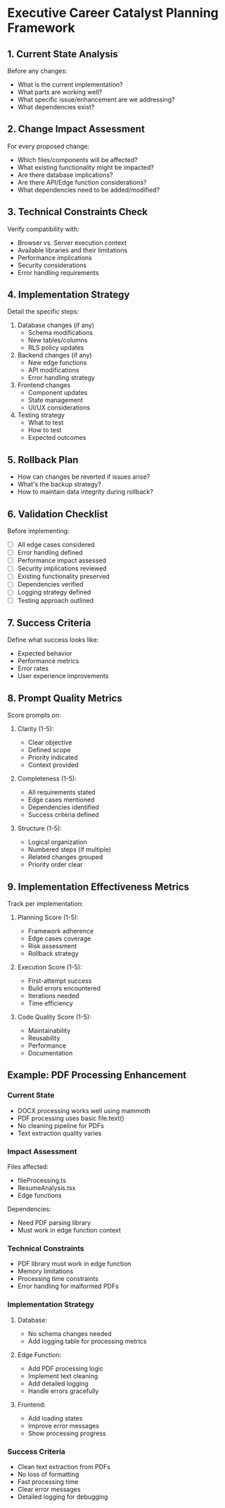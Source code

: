 # Executive Career Catalyst Planning Framework

## 1. Current State Analysis
Before any changes:
- What is the current implementation?
- What parts are working well?
- What specific issue/enhancement are we addressing?
- What dependencies exist?

## 2. Change Impact Assessment
For every proposed change:
- Which files/components will be affected?
- What existing functionality might be impacted?
- Are there database implications?
- Are there API/Edge function considerations?
- What dependencies need to be added/modified?

## 3. Technical Constraints Check
Verify compatibility with:
- Browser vs. Server execution context
- Available libraries and their limitations
- Performance implications
- Security considerations
- Error handling requirements

## 4. Implementation Strategy
Detail the specific steps:
1. Database changes (if any)
   - Schema modifications
   - New tables/columns
   - RLS policy updates
2. Backend changes (if any)
   - New edge functions
   - API modifications
   - Error handling strategy
3. Frontend changes
   - Component updates
   - State management
   - UI/UX considerations
4. Testing strategy
   - What to test
   - How to test
   - Expected outcomes

## 5. Rollback Plan
- How can changes be reverted if issues arise?
- What's the backup strategy?
- How to maintain data integrity during rollback?

## 6. Validation Checklist
Before implementing:
- [ ] All edge cases considered
- [ ] Error handling defined
- [ ] Performance impact assessed
- [ ] Security implications reviewed
- [ ] Existing functionality preserved
- [ ] Dependencies verified
- [ ] Logging strategy defined
- [ ] Testing approach outlined

## 7. Success Criteria
Define what success looks like:
- Expected behavior
- Performance metrics
- Error rates
- User experience improvements

## 8. Prompt Quality Metrics
Score prompts on:
1. Clarity (1-5):
   - Clear objective
   - Defined scope
   - Priority indicated
   - Context provided

2. Completeness (1-5):
   - All requirements stated
   - Edge cases mentioned
   - Dependencies identified
   - Success criteria defined

3. Structure (1-5):
   - Logical organization
   - Numbered steps (if multiple)
   - Related changes grouped
   - Priority order clear

## 9. Implementation Effectiveness Metrics
Track per implementation:
1. Planning Score (1-5):
   - Framework adherence
   - Edge cases coverage
   - Risk assessment
   - Rollback strategy

2. Execution Score (1-5):
   - First-attempt success
   - Build errors encountered
   - Iterations needed
   - Time efficiency

3. Code Quality Score (1-5):
   - Maintainability
   - Reusability
   - Performance
   - Documentation

## Example: PDF Processing Enhancement

### Current State
- DOCX processing works well using mammoth
- PDF processing uses basic file.text()
- No cleaning pipeline for PDFs
- Text extraction quality varies

### Impact Assessment
Files affected:
- fileProcessing.ts
- ResumeAnalysis.tsx
- Edge functions

Dependencies:
- Need PDF parsing library
- Must work in edge function context

### Technical Constraints
- PDF library must work in edge function
- Memory limitations
- Processing time constraints
- Error handling for malformed PDFs

### Implementation Strategy
1. Database:
   - No schema changes needed
   - Add logging table for processing metrics

2. Edge Function:
   - Add PDF processing logic
   - Implement text cleaning
   - Add detailed logging
   - Handle errors gracefully

3. Frontend:
   - Add loading states
   - Improve error messages
   - Show processing progress

### Success Criteria
- Clean text extraction from PDFs
- No loss of formatting
- Fast processing time
- Clear error messages
- Detailed logging for debugging
